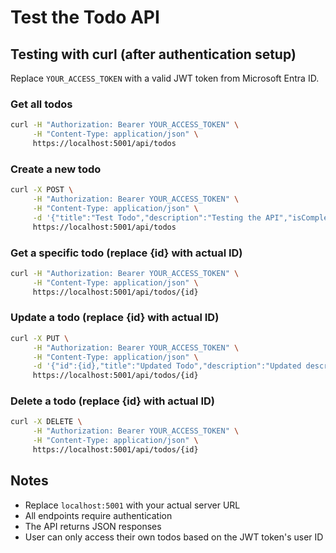 # Test the Todo API

## Testing with curl (after authentication setup)

Replace `YOUR_ACCESS_TOKEN` with a valid JWT token from Microsoft Entra ID.

### Get all todos

```bash
curl -H "Authorization: Bearer YOUR_ACCESS_TOKEN" \
     -H "Content-Type: application/json" \
     https://localhost:5001/api/todos
```

### Create a new todo

```bash
curl -X POST \
     -H "Authorization: Bearer YOUR_ACCESS_TOKEN" \
     -H "Content-Type: application/json" \
     -d '{"title":"Test Todo","description":"Testing the API","isCompleted":false}' \
     https://localhost:5001/api/todos
```

### Get a specific todo (replace {id} with actual ID)

```bash
curl -H "Authorization: Bearer YOUR_ACCESS_TOKEN" \
     -H "Content-Type: application/json" \
     https://localhost:5001/api/todos/{id}
```

### Update a todo (replace {id} with actual ID)

```bash
curl -X PUT \
     -H "Authorization: Bearer YOUR_ACCESS_TOKEN" \
     -H "Content-Type: application/json" \
     -d '{"id":{id},"title":"Updated Todo","description":"Updated description","isCompleted":true}' \
     https://localhost:5001/api/todos/{id}
```

### Delete a todo (replace {id} with actual ID)

```bash
curl -X DELETE \
     -H "Authorization: Bearer YOUR_ACCESS_TOKEN" \
     -H "Content-Type: application/json" \
     https://localhost:5001/api/todos/{id}
```

## Notes

- Replace `localhost:5001` with your actual server URL
- All endpoints require authentication
- The API returns JSON responses
- User can only access their own todos based on the JWT token's user ID

